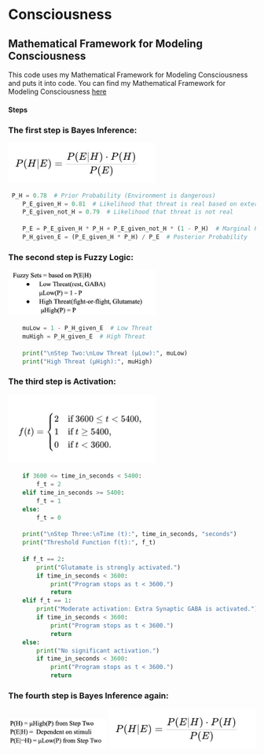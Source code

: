 # Consciousness
## Mathematical Framework for Modeling Consciousness

This code uses my Mathematical Framework for Modeling Consciousness and puts it into code. 
You can find my Mathematical Framework for Modeling Consciousness [here](https://heartfelt-fairy-92af03.netlify.app/research)

#### Steps

### The first step is Bayes Inference:
<img src="baytgit.jpg" alt="alt text" width="300">

```python
 P_H = 0.78  # Prior Probability (Environment is dangerous)
    P_E_given_H = 0.81  # Likelihood that threat is real based on external stimuli
    P_E_given_not_H = 0.79  # Likelihood that threat is not real

    P_E = P_E_given_H * P_H + P_E_given_not_H * (1 - P_H)  # Marginal Probability
    P_H_given_E = (P_E_given_H * P_H) / P_E  # Posterior Probability
```

### The second step is Fuzzy Logic:
<img src="fuzzyGit.jpg" alt="alt text" width="300">

```python
    muLow = 1 - P_H_given_E  # Low Threat
    muHigh = P_H_given_E  # High Threat

    print("\nStep Two:\nLow Threat (μLow):", muLow)
    print("High Threat (μHigh):", muHigh)
```

### The third step is Activation: 
<img src="actgit.jpg" alt="alt text" width="300">

```python
    if 3600 <= time_in_seconds < 5400:
        f_t = 2
    elif time_in_seconds >= 5400:
        f_t = 1
    else:
        f_t = 0

    print("\nStep Three:\nTime (t):", time_in_seconds, "seconds")
    print("Threshold Function f(t):", f_t)

    if f_t == 2:
        print("Glutamate is strongly activated.")
        if time_in_seconds < 3600:
            print("Program stops as t < 3600.")
            return
    elif f_t == 1:
        print("Moderate activation: Extra Synaptic GABA is activated.")
        if time_in_seconds < 3600:
            print("Program stops as t < 3600.")
            return
    else:
        print("No significant activation.")
        if time_in_seconds < 3600:
            print("Program stops as t < 3600.")
            return
```
### The fourth step is Bayes Inference again: 
<img src="baygit.jpg" alt="alt text" width="200">
<img src="baytgit.jpg" alt="alt text" width="300">

